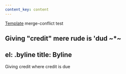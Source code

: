 ```yaml
---
content_key: content
---
```

[Template](../../patterns/03-templates-00-page/03-templates-00-page.html) merge-conflict test

Giving \"credit"
mere rude is 'dud
~*~
---
el: .byline
title: Byline
---
Giving credit where credit is due
